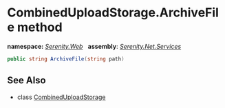 # CombinedUploadStorage.ArchiveFile method
**namespace:** *[Serenity.Web](../../README.md#serenity.web-namespace)*   **assembly**: *[Serenity.Net.Services](../../README.md)*

```csharp
public string ArchiveFile(string path)
```

## See Also

* class [CombinedUploadStorage](../CombinedUploadStorage.md)